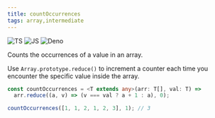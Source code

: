 ```yaml
---
title: countOccurrences
tags: array,intermediate
---
```


![TS](https://img.shields.io/badge/supports-typescript-blue.svg?style=flat-square)
![JS](https://img.shields.io/badge/supports-javascript-yellow.svg?style=flat-square)
![Deno](https://img.shields.io/badge/supports-deno-green.svg?style=flat-square)

Counts the occurrences of a value in an array.

Use `Array.prototype.reduce()` to increment a counter each time you encounter the specific value inside the array.

```ts
const countOccurrences = <T extends any>(arr: T[], val: T) =>
  arr.reduce((a, v) => (v === val ? a + 1 : a), 0);
```

```ts
countOccurrences([1, 1, 2, 1, 2, 3], 1); // 3
```
